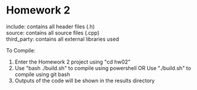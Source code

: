 # Homework 2

include: contains all header files (.h)  
source: contains all source files (.cpp)  
third_party: contains all external libraries used  

To Compile:
1) Enter the Homework 2 project using "cd hw02"
2) Use "bash ./build.sh" to compile using powershell OR Use "./build.sh" to compile using git bash
3) Outputs of the code will be shown in the results directory